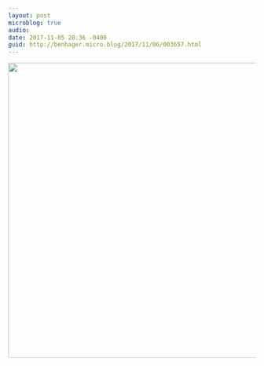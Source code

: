```yaml
---
layout: post
microblog: true
audio: 
date: 2017-11-05 20:36 -0400
guid: http://benhager.micro.blog/2017/11/06/003657.html
---
```



<img src="http://hager.blog/uploads/2017/2704334912.jpg" width="600" height="600" />
